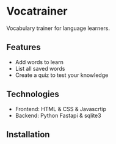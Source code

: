 # Vocatrainer

Vocabulary trainer for language learners.

## Features

* Add words to learn
* List all saved words
* Create a quiz to test your knowledge

## Technologies

* Frontend: HTML & CSS & Javascrtip
* Backend: Python Fastapi & sqlite3

## Installation